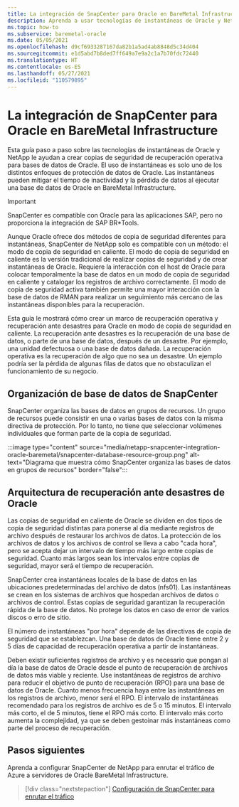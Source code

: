 ```yaml
---
title: La integración de SnapCenter para Oracle en BareMetal Infrastructure
description: Aprenda a usar tecnologías de instantáneas de Oracle y NetApp para crear copias de seguridad de recuperación operativa para bases de datos de Oracle en BareMetal Infrastructure.
ms.topic: how-to
ms.subservice: baremetal-oracle
ms.date: 05/05/2021
ms.openlocfilehash: d9cf6933287167da82b1a5ad4ab8848d5c34d404
ms.sourcegitcommit: e1d5abd7b8ded7ff649a7e9a2c1a7b70fdc72440
ms.translationtype: HT
ms.contentlocale: es-ES
ms.lasthandoff: 05/27/2021
ms.locfileid: "110579895"
---
```

# <a name="snapcenter-integration-for-oracle-on-baremetal-infrastructure"></a>La integración de SnapCenter para Oracle en BareMetal Infrastructure

Esta guía paso a paso sobre las tecnologías de instantáneas de Oracle y NetApp le ayudan a crear copias de seguridad de recuperación operativa para bases de datos de Oracle. El uso de instantáneas es solo uno de los distintos enfoques de protección de datos de Oracle. Las instantáneas pueden mitigar el tiempo de inactividad y la pérdida de datos al ejecutar una base de datos de Oracle en BareMetal Infrastructure. 

>[!IMPORTANT]
>SnapCenter es compatible con Oracle para las aplicaciones SAP, pero no proporciona la integración de SAP BR\*Tools.

Aunque Oracle ofrece dos métodos de copia de seguridad diferentes para instantáneas, SnapCenter de NetApp solo es compatible con un método: el modo de copia de seguridad en caliente. El modo de copia de seguridad en caliente es la versión tradicional de realizar copias de seguridad y de crear instantáneas de Oracle. Requiere la interacción con el host de Oracle para colocar temporalmente la base de datos en un modo de copia de seguridad en caliente y catalogar los registros de archivo correctamente. El modo de copia de seguridad activa también permite una mayor interacción con la base de datos de RMAN para realizar un seguimiento más cercano de las instantáneas disponibles para la recuperación. 

Esta guía le mostrará cómo crear un marco de recuperación operativa y recuperación ante desastres para Oracle en modo de copia de seguridad en caliente. La recuperación ante desastres es la recuperación de una base de datos, o parte de una base de datos, después de un desastre. Por ejemplo, una unidad defectuosa o una base de datos dañada. La recuperación operativa es la recuperación de algo que no sea un desastre. Un ejemplo podría ser la pérdida de algunas filas de datos que no obstaculizan el funcionamiento de su negocio.

## <a name="snapcenter-database-organization"></a>Organización de base de datos de SnapCenter
SnapCenter organiza las bases de datos en grupos de recursos. Un grupo de recursos puede consistir en una o varias bases de datos con la misma directiva de protección. Por lo tanto, no tiene que seleccionar volúmenes individuales que forman parte de la copia de seguridad.

:::image type="content" source="media/netapp-snapcenter-integration-oracle-baremetal/snapcenter-database-resource-group.png" alt-text="Diagrama que muestra cómo SnapCenter organiza las bases de datos en grupos de recursos" border="false":::

## <a name="oracle-disaster-recovery-architecture"></a>Arquitectura de recuperación ante desastres de Oracle

Las copias de seguridad en caliente de Oracle se dividen en dos tipos de copia de seguridad distintas para ponerse al día mediante registros de archivo después de restaurar los archivos de datos. La protección de los archivos de datos y los archivos de control se lleva a cabo "cada hora", pero se acepta dejar un intervalo de tiempo más largo entre copias de seguridad. Cuanto más largos sean los intervalos entre copias de seguridad, mayor será el tiempo de recuperación.  

SnapCenter crea instantáneas locales de la base de datos en las ubicaciones predeterminadas del archivo de datos (nfs01). Las instantáneas se crean en los sistemas de archivos que hospedan archivos de datos o archivos de control. Estas copias de seguridad garantizan la recuperación rápida de la base de datos. No protege los datos en caso de error de varios discos o erro de sitio. 

El número de instantáneas "por hora" depende de las directivas de copia de seguridad que se establezcan. Una base de datos de Oracle tiene entre 2 y 5 días de capacidad de recuperación operativa a partir de instantáneas.
 
Deben existir suficientes registros de archivo y es necesario que pongan al día la base de datos de Oracle desde el punto de recuperación de archivos de datos más viable y reciente. Use instantáneas de registros de archivo para reducir el objetivo de punto de recuperación (RPO) para una base de datos de Oracle. Cuanto menos frecuencia haya entre las instantáneas en los registros de archivo, menor será el RPO. El intervalo de instantáneas recomendado para los registros de archivo es de 5 o 15 minutos. El intervalo más corto, el de 5 minutos, tiene el RPO más corto.  El intervalo más corto aumenta la complejidad, ya que se deben gestoinar más instantáneas como parte del proceso de recuperación.

## <a name="next-steps"></a>Pasos siguientes

Aprenda a configurar SnapCenter de NetApp para enrutar el tráfico de Azure a servidores de Oracle BareMetal Infrastructure.

> [!div class="nextstepaction"]
> [Configuración de SnapCenter para enrutar el tráfico](set-up-snapcenter-to-route-traffic.md)
